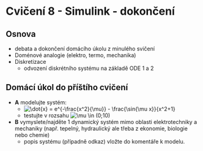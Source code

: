 ﻿# Cvičení 8 - Simulink - dokončení


## Osnova
* debata a dokončení domácího úkolu z minulého svičení
* Doménové analogie (elektro, termo, mechanika)
* Diskretizace
  * odvození diskrétního systému na základě ODE 1 a 2



## Domácí úkol do příštího cvičení
* **A** modelujte systém:
  * ![\dot{x} = e^{-\frac{x^2}{\mu}} - \frac{\sin{\mu x}}{x^2+1}](https://render.githubusercontent.com/render/math?math=%5Cdot%7Bx%7D%20%3D%20e%5E%7B-%5Cfrac%7Bx%5E2%7D%7B%5Cmu%7D%7D%20-%20%5Cfrac%7B%5Csin%7B%5Cmu%20x%7D%7D%7Bx%5E2%2B1%7D)
  * testujte v rozsahu ![\mu \in (0;10)](https://render.githubusercontent.com/render/math?math=%5Cmu%20%5Cin%20(0%3B10))
* **B** vymyslete/najděte 1 dynamický systém mimo oblasti elektrotechniky a mechaniky (např. tepelný, hydraulický ale třeba z ekonomie, biologie nebo chemie)
  * popis systému (případně odkaz) vložte do komentáře k modelu.




